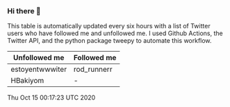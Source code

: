### Hi there 👋

This table is automatically updated every six hours with a list of Twitter users who have followed me and unfollowed me. I used Github Actions, the Twitter API, and the python package tweepy to automate this workflow.

| Unfollowed me |  Followed me |
| --- | --- |
|estoyentwwwiter|rod_runnerr|
|HBakiyom|-|
Thu Oct 15 00:17:23 UTC 2020
